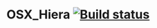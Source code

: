 # OSX_Hiera [![Build status](https://badge.buildkite.com/212afbf05c8e448a427409bc0d46843b343aad4ea5e7619a34.svg?theme=solarized)](https://buildkite.com/henry-dobson/hiera)
